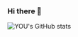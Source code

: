 ### Hi there 👋

<!--
**YOUChanWill/YOUChanWill** is a ✨ _special_ ✨ repository because its `README.md` (this file) appears on your GitHub profile.

Here are some ideas to get you started:

- 🔭 I’m currently working on ...
- 🌱 I’m currently learning ...
- 👯 I’m looking to collaborate on ...
- 🤔 I’m looking for help with ...
- 💬 Ask me about ...
- 📫 How to reach me: ...
- 😄 Pronouns: ...
- ⚡ Fun fact: ...
-->

![YOU's GitHub stats](https://github-readme-stats.vercel.app/api?username=youchanwill&show_icons=true&theme=radical)
